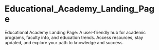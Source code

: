 # Educational_Academy_Landing_Page
Educational Academy Landing Page: A user-friendly hub for academic programs, faculty info, and education trends. Access resources, stay updated, and explore your path to knowledge and success. 
